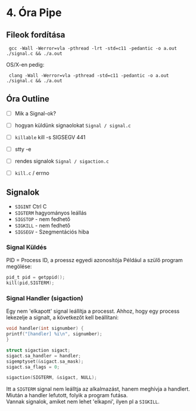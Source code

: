 

# 4. Óra Pipe


## Fileok fordítása

```shell
 gcc -Wall -Werror=vla -pthread -lrt -std=c11 -pedantic -o a.out ./signal.c && ./a.out 
```

OS/X-en pedig:

```shell
 clang -Wall -Werror=vla -pthread -std=c11 -pedantic -o a.out ./signal.c && ./a.out 
```

## Óra Outline

- [ ] Mik a Signal-ok?
- [ ] hogyan küldünk signaolokat `Signal / signal.c`
- [ ] `killable`  kill -s SIGSEGV 441
- [ ] stty -e
- [ ] rendes signalok `Signal / sigaction.c`
- [ ] `kill.c` / errno


## Signalok

- `SIGINT` Ctrl C
- `SIGTERM` hagyományos leállás
- `SIGSTOP`  - nem fedhető
- `SIGKILL` - nem fedhető
- `SIGSEGV` - Szegmentációs hiba

### Signal Küldés

PID = Process ID, a proessz egyedi azonosítója
Például a szülő program megölése:

```c
pid_t pid = getppid();
kill(pid,SIGTERM);
```

### Signal Handler (sigaction)

Egy nem 'elkapott' signal leállítja a processt.
Ahhoz, hogy egy process lekezelje a signalt, a következőt kell beállítani:

```c
void handler(int signumber) {
printf("[handler] %i\n", signumber);
}

struct sigaction sigact;
sigact.sa_handler = handler; 
sigemptyset(&sigact.sa_mask);
sigact.sa_flags = 0; 

sigaction(SIGTERM, &sigact, NULL);
```

Itt a `SIGTERM` signal nem leálltja az alkalmazást, hanem meghívja a handlert. Miután a handler lefutott, folyik a
program futása.  
Vannak signalok, amiket nem lehet 'elkapni', ilyen pl a `SIGKILL`.
